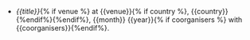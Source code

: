 * *{{title}}*{% if venue %} at {{venue}}{% if country %}, {{country}}{%endif%}{%endif%}, {{month}} {{year}}{% if coorganisers %} with {{coorganisers}}{%endif%}.
